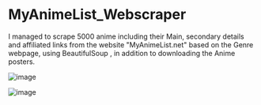 # MyAnimeList_Webscraper

I managed to scrape 5000 anime including their Main, secondary details and affiliated links from the website "MyAnimeList.net" based on the Genre webpage, using BeautifulSoup , in addition to downloading the Anime posters.

![image](https://user-images.githubusercontent.com/103688787/210661407-4526b50f-a4a5-4163-b2b1-c3e9bafa7371.png)


![image](https://user-images.githubusercontent.com/103688787/210663174-55ab67b9-3cca-44e4-8f41-6a447db863fc.png)



